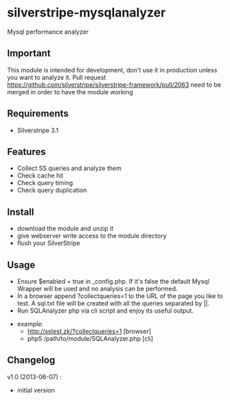 silverstripe-mysqlanalyzer
==========================

Mysql performance analyzer

## Important
This module is intended for development, don't use it in production unless you want to analyze it. 
Pull request https://github.com/silverstripe/silverstripe-framework/pull/2063 need to be merged in order to have the module working

## Requirements

- Silverstripe 3.1

## Features

- Collect SS queries and analyze them
- Check cache hit
- Check query timing
- Check query duplication

## Install

- download the module and unzip it
- give webserver write access to the module directory
- flush your SilverStripe

## Usage
- Ensure $enabled = true in _config.php. If it's false the default Mysql Wrapper will be used and no analysis can be performed.
- In a browser append ?collectqueries=1 to the URL of the page you like to test. A sql.txt file will be created with all the queries separated by ||.
- Run SQLAnalyzer php via cli script and enjoy its useful output.

* example:
  * http://sstest.zk/?collectqueries=1 [browser]
  * php5 /path/to/module/SQLAnalyzer.php [cli]

## Changelog

v1.0 (2013-06-07) : 
- initial version
